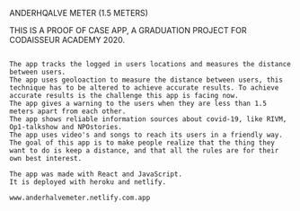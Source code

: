 ANDERHQALVE METER (1.5 METERS)

THIS IS A PROOF OF CASE APP, A GRADUATION PROJECT FOR CODAISSEUR ACADEMY 2020.
~~~~ the app is not able to measure the exact distance between to users yet(because this is pretty challenging, the app shows a case for which it should be possible to be able to define the distance between to devices exactly, and it shows that it woudl be usefull to be able to now the exact location of a device at all times) ~~~~~

The app tracks the logged in users locations and measures the distance between users.
The app uses geoloaction to measure the distance between users, this technique has to be altered to achieve accurate results. To achieve accurate results is the challenge this app is facing now.
The app gives a warning to the users when they are less than 1.5 meters apart from each other.
The app shows reliable information sources about covid-19, like RIVM, Op1-talkshow and NPOstories.
The app uses video's and songs to reach its users in a friendly way.
The goal of this app is to make people realize that the thing they want to do is keep a distance, and that all the rules are for their own best interest.

The app was made with React and JavaScript.
It is deployed with heroku and netlify.

www.anderhalvemeter.netlify.com.app
